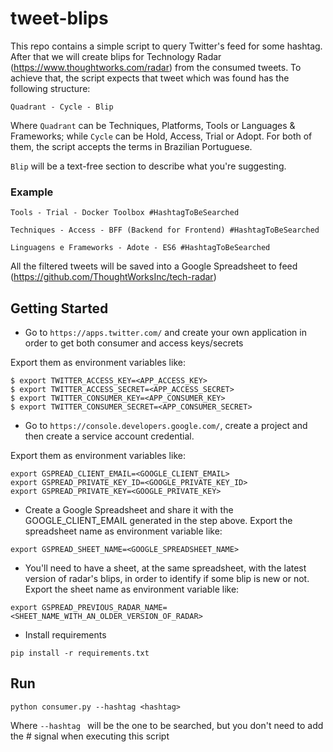 # tweet-blips

This repo contains a simple script to query Twitter's feed for some
hashtag.
After that we will create blips for Technology Radar
(https://www.thoughtworks.com/radar) from the consumed tweets.
To achieve that, the script expects that tweet which was found has the
following structure:

```
Quadrant - Cycle - Blip
```

Where ```Quadrant``` can be Techniques, Platforms, Tools or Languages
& Frameworks; while ```Cycle``` can be Hold, Access, Trial or Adopt.
For both of them, the script accepts the terms in Brazilian Portuguese.

```Blip``` will be a text-free section to describe what you're
suggesting.

### Example

```
Tools - Trial - Docker Toolbox #HashtagToBeSearched
```

```
Techniques - Access - BFF (Backend for Frontend) #HashtagToBeSearched
```

```
Linguagens e Frameworks - Adote - ES6 #HashtagToBeSearched
```

All the filtered tweets will be saved into a Google Spreadsheet to feed
(https://github.com/ThoughtWorksInc/tech-radar)

## Getting Started

- Go to ```https://apps.twitter.com/``` and create your own application in
order to get both consumer and access keys/secrets

Export them as environment variables like:

```
$ export TWITTER_ACCESS_KEY=<APP_ACCESS_KEY>
$ export TWITTER_ACCESS_SECRET=<APP_ACCESS_SECRET>
$ export TWITTER_CONSUMER_KEY=<APP_CONSUMER_KEY>
$ export TWITTER_CONSUMER_SECRET=<APP_CONSUMER_SECRET>
```
- Go to ```https://console.developers.google.com/```, create a project
and then create a service account credential.

Export them as environment variables like:

```
export GSPREAD_CLIENT_EMAIL=<GOOGLE_CLIENT_EMAIL>
export GSPREAD_PRIVATE_KEY_ID=<GOOGLE_PRIVATE_KEY_ID>
export GSPREAD_PRIVATE_KEY=<GOOGLE_PRIVATE_KEY>
```

- Create a Google Spreadsheet and share it with the GOOGLE_CLIENT_EMAIL
generated in the step above.
Export the spreadsheet name as environment variable like:

```
export GSPREAD_SHEET_NAME=<GOOGLE_SPREADSHEET_NAME>
```
- You'll need to have a sheet, at the same spreadsheet, with the latest version of radar's blips, in order to identify if some blip is new or not.
Export the sheet name as environment variable like:

```
export GSPREAD_PREVIOUS_RADAR_NAME=<SHEET_NAME_WITH_AN_OLDER_VERSION_OF_RADAR>
```

- Install requirements

```
pip install -r requirements.txt
```

## Run
```
python consumer.py --hashtag <hashtag>
```

Where ```--hashtag ``` will be the one to be searched, but you don't
need to add the # signal when executing this script
